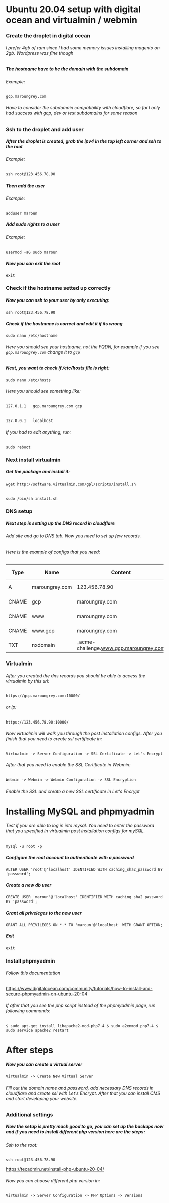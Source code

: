 # Ubuntu 20.04 setup with digital ocean and virtualmin / webmin

### Create the droplet in digital ocean
###### I prefer 4gb of ram since I had some memory issues installing magento on 2gb. Wordpress was fine though
##### The hostname have to be the domain with the subdomain
###### Example:
`gcp.maroungrey.com`
###### Have to consider the subdomain compatibility with cloudflare, so far I only had success with gcp, dev or test subdomains for some reason

### Ssh to the droplet and add user
##### After the droplet is created, grab the ipv4 in the top left corner and ssh to the root
###### Example:
`ssh root@123.456.78.90`
##### Then add the user
###### Example:
`adduser maroun`
##### Add sudo rights to a user
###### Example:
`usermod -aG sudo maroun`
##### Now you can exit the root
`exit`

### Check if the hostname setted up correctly
##### Now you can ssh to your user by only executing:
`ssh root@123.456.78.90`
##### Check if the hostname is correct and edit it if its wrong
`sudo nano /etc/hostname`
###### Here you should see your hostname, not the FQDN, for example if you see `gcp.maroungrey.com` change it to `gcp`
##### Next, you want to check if /etc/hosts file is right:
`sudo nano /etc/hosts`
###### Here you should see something like:
`127.0.1.1   gcp.maroungrey.com gcp`
######
`127.0.0.1   localhost`
###### If you had to edit anything, run:
`sudo reboot`

### Next install virtualmin
##### Get the package and install it:

`wget http://software.virtualmin.com/gpl/scripts/install.sh`
######
`sudo /bin/sh install.sh`

### DNS setup
##### Next step is setting up the DNS record in cloudflare
###### Add site and go to DNS tab. Now you need to set up few records.
###### Here is the example of configs that you need:

| Type | Name | Content | TTL | Proxy status |
| --- | --- | --- | --- | --- |
| A | maroungrey.com | 123.456.78.90 | Auto | DNS only |
| CNAME | gcp | maroungrey.com | Auto | DNS only |
| CNAME | www | maroungrey.com | Auto | DNS only |
| CNAME | www.gcp | maroungrey.com | Auto | DNS only |
| TXT | nxdomain | _acme-challenge.www.gcp.maroungrey.com | Auto | DNS only |

### Virtualmin
###### After you created the dns records you should be able to access the virtualmin by this url:
`https://gcp.maroungrey.com:10000/`
###### or ip:
`https://123.456.78.90:10000/`
###### Now virtualmin will walk you through the post installation configs. After you finish that you need to create ssl certificate in:
`Virtualmin -> Server Configuration -> SSL Certificate -> Let's Encrypt`
###### After that you need to enable the SSL Certificate in Webmin:
`Webmin -> Webmin -> Webmin Configuration -> SSL Encryption`
###### Enable the SSL and create a new SSL certificate in Let's Encrypt


# Installing MySQL and phpmyadmin
###### Test if you are able to log in into mysql. You need to enter the password that you specified in virtualmin post installation configs for mySQL.
`mysql -u root -p`
##### Configure the root account to authenticate with a password
`ALTER USER 'root'@'localhost' IDENTIFIED WITH caching_sha2_password BY 'password';`
##### Create a new db user
`CREATE USER 'maroun'@'localhost' IDENTIFIED WITH caching_sha2_password BY 'password';`
##### Grant all priveleges to the new user
`GRANT ALL PRIVILEGES ON *.* TO 'maroun'@'localhost' WITH GRANT OPTION;`
##### Exit
`exit`

### Install phpmyadmin
###### Follow this documentation
https://www.digitalocean.com/community/tutorials/how-to-install-and-secure-phpmyadmin-on-ubuntu-20-04
###### If after that you see the php script instead of the phpmyadmin page, run following commands:
`$ sudo apt-get install libapache2-mod-php7.4
$ sudo a2enmod php7.4
$ sudo service apache2 restart`


# After steps
##### Now you can create a virtual server
`Virtualmin -> Create New Virtual Server`
###### Fill out the domain name and password, add necessary DNS records in cloudflare and create ssl with Let's Encrypt. After that you can install CMS and start developing your website. 


### Additional settings
##### Now the setup is pretty much good to go, you can set up the backups now and if you need to install different php version here are the steps:
###### Ssh to the root:
`ssh root@123.456.78.90`

https://tecadmin.net/install-php-ubuntu-20-04/

###### Now you can choose different php version in:
`Virtualmin -> Server Configuration -> PHP Options -> Versions`


